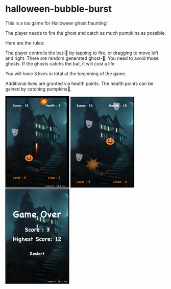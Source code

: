 # halloween-bubble-burst
This is a ios game for Halloween ghost haunting!

The player needs to fire the ghost and catch as much pumpkins as possible.

Here are the rules:

The player controlls the bat-🦇 by tapping to fire, or dragging to move left and right. There are random generated ghost-👻. You need to avoid those ghosts. If the ghosts catchs the bat, it will cost a life.

You will have 3 lives in total at the beginning of the game.

Additional lives are granted via health points. The health points can be gained by catching pumpkins🎃. 

<img src="sample2.png" alt="drawing" width="200"/>
<img src="sample1.png" alt="drawing" width="200"/>
<img src="sample3.png" alt="drawing" width="200"/>
